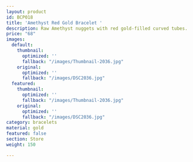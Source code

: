 ```yaml
---
layout: product
id: BCP018
title: 'Amethyst Red Gold Bracelet '
description: Raw Amethyst nuggets with red gold-filled curved tubes.
price: "68"
images:
  default:
    thumbnail:
      optimized: ''
      fallback: "/images/Thumbnail-2036.jpg"
    original:
      optimized: ''
      fallback: "/images/DSC2036.jpg"
  featured:
    thumbnail:
      optimized: ''
      fallback: "/images/Thumbnail-2036.jpg"
    original:
      optimized: ''
      fallback: "/images/DSC2036.jpg"
category: bracelets
material: gold
featured: false
section: Store
weight: 150

---
```

